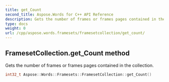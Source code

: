 ```yaml
---
title: get_Count
second_title: Aspose.Words for C++ API Reference
description: Gets the number of frames or frames pages contained in the collection. 
type: docs
weight: 0
url: /cpp/aspose.words.framesets/framesetcollection/get_count/
---
```

## FramesetCollection.get_Count method


Gets the number of frames or frames pages contained in the collection.

```cpp
int32_t Aspose::Words::Framesets::FramesetCollection::get_Count()
```

